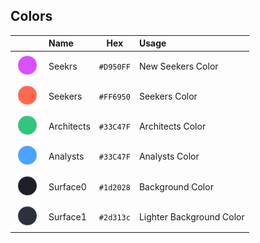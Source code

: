 ## Colors

|                                                         | Name          |    Hex    | Usage                                                                             |
| :-----------------------------------------------------: | :------------ | :-------: | :-------------------------------------------------------------------------------- |
|        <img src="colors/seekrs.svg" width="40">         | Seekrs        | `#D950FF` | New Seekers Color                                                                 |
|        <img src="colors/seekers.svg" width="40">        | Seekers       | `#FF6950` | Seekers Color                                                                     |
|      <img src="colors/architects.svg" width="40">       | Architects    | `#33C47F` | Architects Color                                                                  |
|       <img src="colors/analysts.svg" width="40">        | Analysts      | `#33C47F` | Analysts Color                                                                    |
|       <img src="colors/surface0.svg" width="40">        | Surface0      | `#1d2028` | Background Color                                                                  |
|       <img src="colors/surface1.svg" width="40">        | Surface1      | `#2d313c` | Lighter Background Color                                                          |
